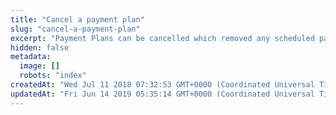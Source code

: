 ```yaml
---
title: "Cancel a payment plan"
slug: "cancel-a-payment-plan"
excerpt: "Payment Plans can be cancelled which removed any scheduled payments and stops the plan from being processed. Once a Plan has been cancelled it is considered 'Deleted' and cannot be re-activated."
hidden: false
metadata: 
  image: []
  robots: "index"
createdAt: "Wed Jul 11 2018 07:32:53 GMT+0000 (Coordinated Universal Time)"
updatedAt: "Fri Jun 14 2019 05:35:14 GMT+0000 (Coordinated Universal Time)"
---
```

